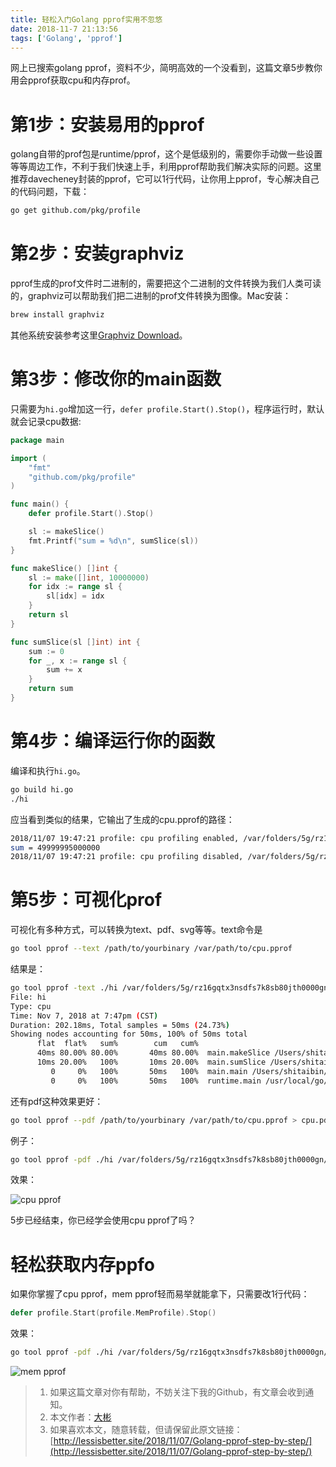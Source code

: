 ```yaml
---
title: 轻松入门Golang pprof实用不忽悠
date: 2018-11-7 21:13:56
tags: ['Golang', 'pprof']
---
```


网上已搜索golang pprof，资料不少，简明高效的一个没看到，这篇文章5步教你用会pprof获取cpu和内存prof。



# 第1步：安装易用的pprof

golang自带的prof包是runtime/pprof，这个是低级别的，需要你手动做一些设置等等周边工作，不利于我们快速上手，利用pprof帮助我们解决实际的问题。这里推荐davecheney封装的pprof，它可以1行代码，让你用上pprof，专心解决自己的代码问题，下载：

```bash
go get github.com/pkg/profile
```

<!--more-->

# 第2步：安装graphviz

pprof生成的prof文件时二进制的，需要把这个二进制的文件转换为我们人类可读的，graphviz可以帮助我们把二进制的prof文件转换为图像。Mac安装：

```bash
brew install graphviz
```

其他系统安装参考这里[Graphviz Download](https://www.graphviz.org/download/)。

# 第3步：修改你的main函数

只需要为`hi.go`增加这一行，`defer profile.Start().Stop()`，程序运行时，默认就会记录cpu数据: 

```go
package main

import (
	"fmt"
	"github.com/pkg/profile"
)

func main() {
	defer profile.Start().Stop()

	sl := makeSlice()
	fmt.Printf("sum = %d\n", sumSlice(sl))
}

func makeSlice() []int {
	sl := make([]int, 10000000)
	for idx := range sl {
		sl[idx] = idx
	}
	return sl
}

func sumSlice(sl []int) int {
	sum := 0
	for _, x := range sl {
		sum += x
	}
	return sum
}
```



# 第4步：编译运行你的函数

编译和执行`hi.go`。

```bash
go build hi.go
./hi
```

应当看到类似的结果，它输出了生成的cpu.pprof的路径：

```bash
2018/11/07 19:47:21 profile: cpu profiling enabled, /var/folders/5g/rz16gqtx3nsdfs7k8sb80jth0000gn/T/profile046201825/cpu.pprof
sum = 49999995000000
2018/11/07 19:47:21 profile: cpu profiling disabled, /var/folders/5g/rz16gqtx3nsdfs7k8sb80jth0000gn/T/profile046201825/cpu.pprof
```

# 第5步：可视化prof

可视化有多种方式，可以转换为text、pdf、svg等等。text命令是

```bash
go tool pprof --text /path/to/yourbinary /var/path/to/cpu.pprof
```

结果是：

```bash
go tool pprof -text ./hi /var/folders/5g/rz16gqtx3nsdfs7k8sb80jth0000gn/T/profile046201825/cpu.pprof
File: hi
Type: cpu
Time: Nov 7, 2018 at 7:47pm (CST)
Duration: 202.18ms, Total samples = 50ms (24.73%)
Showing nodes accounting for 50ms, 100% of 50ms total
      flat  flat%   sum%        cum   cum%
      40ms 80.00% 80.00%       40ms 80.00%  main.makeSlice /Users/shitaibin/go/src/github.com/shitaibin/awesome/hi.go
      10ms 20.00%   100%       10ms 20.00%  main.sumSlice /Users/shitaibin/go/src/github.com/shitaibin/awesome/hi.go
         0     0%   100%       50ms   100%  main.main /Users/shitaibin/go/src/github.com/shitaibin/awesome/hi.go
         0     0%   100%       50ms   100%  runtime.main /usr/local/go/src/runtime/proc.go
```

还有pdf这种效果更好：

```bash
go tool pprof --pdf /path/to/yourbinary /var/path/to/cpu.pprof > cpu.pdf
```

例子：

```bash
go tool pprof -pdf ./hi /var/folders/5g/rz16gqtx3nsdfs7k8sb80jth0000gn/T/profile046201825/cpu.pprof > cpu.pdf
```

效果：

![cpu pprof](http://cdn.lessisbetter.site/2018-12-cpu-pprof.png
)

5步已经结束，你已经学会使用cpu pprof了吗？

# 轻松获取内存ppfo

如果你掌握了cpu pprof，mem pprof轻而易举就能拿下，只需要改1行代码：

```go
defer profile.Start(profile.MemProfile).Stop()
```

效果：

```bash
go tool pprof -pdf ./hi /var/folders/5g/rz16gqtx3nsdfs7k8sb80jth0000gn/T/profile986580758/mem.pprof > mem.pdf
```


![mem pprof](http://cdn.lessisbetter.site/2018-12-mem.pprof.png)


> 1. 如果这篇文章对你有帮助，不妨关注下我的Github，有文章会收到通知。
> 2. 本文作者：[大彬](http://lessisbetter.site/about/)
> 3. 如果喜欢本文，随意转载，但请保留此原文链接：[http://lessisbetter.site/2018/11/07/Golang-pprof-step-by-step/](http://lessisbetter.site/2018/11/07/Golang-pprof-step-by-step/)
